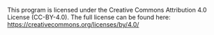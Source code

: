 This program is licensed under the Creative Commons Attribution 4.0 License (CC-BY-4.0).
The full license can be found here: https://creativecommons.org/licenses/by/4.0/
